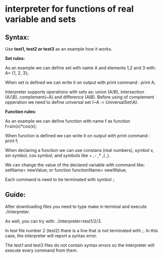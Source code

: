 # interpreter for functions of real variable and sets
## Syntax:

 Use **test1, test2 or test3** as an example how it works. 
 
 **Set rules:**   
 
 As an example we can define set with name A and elements 1,2 and 3 with: A= {1, 2, 3};
 
 When set is defined we can write it on output with print command : print A;
 
 Interpreter supports operations with sets as: union (A\/B), intersection (A/\B), complement(~A) and difference (A\B).
 Before using of complement opperation we need to define universal set (~A := UniversalSet\A).
 
 **Function rules:**
 
  As an example we can define function  with name f as function f=sin(x)*cos(x);
  
  When function is defined we can write it on output with print command : print f;
  
  When declaring a function we can use constans (real numbers), symbol x, sin symbol, cos symbol, and symbols like + ,- ,* ,( ,).
  
  
  We can change the value of the declared variable with command like: setName= newValue;  or function functionName= newWalue;
  
  Each command is need to be terminated with symbol ;.
  
  
 ## Guide:
  
  After downloading files you need to type make in terminal and execute ./interpreter.
  
  As well, you can try with: ./interpreter<test1/2/3.
  
  In test file number 2 (test2) there is a line that is not terminated with ;. In this case, the interpreter will report a syntax error.
  
  The test1 and test3 files do not contain syntax errors so the interpreter will execute every command from them.
 
  
 
 
 
 

